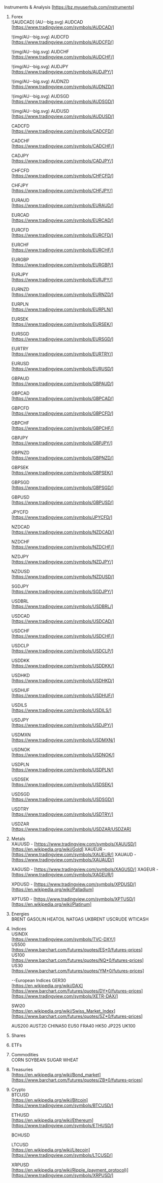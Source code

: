Instruments & Analysis  [https://bz.myuserhub.com/instruments]  

01. Forex  
	![AUDCAD] (AU--big.svg) AUDCAD  
	  [https://www.tradingview.com/symbols/AUDCAD/]  

	!(img/AU--big.svg) AUDCFD  
	  [https://www.tradingview.com/symbols/AUDCFD/]  

	!(img/AU--big.svg) AUDCHF  
	  [https://www.tradingview.com/symbols/AUDCHF/]  

	!(img/AU--big.svg) AUDJPY  
	  [https://www.tradingview.com/symbols/AUDJPY/]  

	!(img/AU--big.svg) AUDNZD  
	  [https://www.tradingview.com/symbols/AUDNZD/]  

	!(img/AU--big.svg) AUDSGD  
	  [https://www.tradingview.com/symbols/AUDSGD/]  

	!(img/AU--big.svg) AUDUSD  
	  [https://www.tradingview.com/symbols/AUDUSD/]  

	CADCFD  
	  [https://www.tradingview.com/symbols/CADCFD/]  

	CADCHF  
	  [https://www.tradingview.com/symbols/CADCHF/]  

	CADJPY  
	  [https://www.tradingview.com/symbols/CADJPY/]  

	CHFCFD  
	  [https://www.tradingview.com/symbols/CHFCFD/]  

	CHFJPY  
	  [https://www.tradingview.com/symbols/CHFJPY/]  

	EURAUD  
	  [https://www.tradingview.com/symbols/EURAUD/]  

	EURCAD  
	  [https://www.tradingview.com/symbols/EURCAD/]  

	EURCFD  
	  [https://www.tradingview.com/symbols/EURCFD/]  

	EURCHF  
	  [https://www.tradingview.com/symbols/EURCHF/]  

	EURGBP  
	  [https://www.tradingview.com/symbols/EURGBP/]  

	EURJPY  
	  [https://www.tradingview.com/symbols/EURJPY/]  

	EURNZD  
	  [https://www.tradingview.com/symbols/EURNZD/]  

	EURPLN  
	  [https://www.tradingview.com/symbols/EURPLN/]  

	EURSEK  
	  [https://www.tradingview.com/symbols/EURSEK/]  

	EURSGD  
	  [https://www.tradingview.com/symbols/EURSGD/]  

	EURTRY  
	  [https://www.tradingview.com/symbols/EURTRY/]  

	EURUSD  
	  [https://www.tradingview.com/symbols/EURUSD/]  

	GBPAUD  
	  [https://www.tradingview.com/symbols/GBPAUD/]  

	GBPCAD  
	  [https://www.tradingview.com/symbols/GBPCAD/]  

	GBPCFD  
	  [https://www.tradingview.com/symbols/GBPCFD/]  

	GBPCHF  
	  [https://www.tradingview.com/symbols/GBPCHF/]  

	GBPJPY  
	  [https://www.tradingview.com/symbols/GBPJPY/]  

	GBPNZD  
	  [https://www.tradingview.com/symbols/GBPNZD/]  

	GBPSEK  
	  [https://www.tradingview.com/symbols/GBPSEK/]  

	GBPSGD  
	  [https://www.tradingview.com/symbols/GBPSGD/]  

	GBPUSD  
	  [https://www.tradingview.com/symbols/GBPUSD/]  

	JPYCFD  
	  [https://www.tradingview.com/symbols/JPYCFD/]  

	NZDCAD  
	  [https://www.tradingview.com/symbols/NZDCAD/]  

	NZDCHF  
	  [https://www.tradingview.com/symbols/NZDCHF/]  

	NZDJPY  
	  [https://www.tradingview.com/symbols/NZDJPY/]  

	NZDUSD  
	  [https://www.tradingview.com/symbols/NZDUSD/]  

	SGDJPY  
	  [https://www.tradingview.com/symbols/SGDJPY/]  

	USDBRL  
	  [https://www.tradingview.com/symbols/USDBRL/]  

	USDCAD  
	  [https://www.tradingview.com/symbols/USDCAD/]  

	USDCHF  
	  [https://www.tradingview.com/symbols/USDCHF/]  

	USDCLP  
	  [https://www.tradingview.com/symbols/USDCLP/]  

	USDDKK  
	  [https://www.tradingview.com/symbols/USDDKK/]  

	USDHKD  
	  [https://www.tradingview.com/symbols/USDHKD/]  

	USDHUF  
	  [https://www.tradingview.com/symbols/USDHUF/]  

	USDILS  
	  [https://www.tradingview.com/symbols/USDILS/]  

	USDJPY  
	  [https://www.tradingview.com/symbols/USDJPY/]  

	USDMXN  
	  [https://www.tradingview.com/symbols/USDMXN/]  

	USDNOK  
	  [https://www.tradingview.com/symbols/USDNOK/]  

	USDPLN  
	  [https://www.tradingview.com/symbols/USDPLN/]  

	USDSEK  
	  [https://www.tradingview.com/symbols/USDSEK/]  

	USDSGD  
	  [https://www.tradingview.com/symbols/USDSGD/]  

	USDTRY  
	  [https://www.tradingview.com/symbols/USDTRY/]  

	USDZAR  
	  [https://www.tradingview.com/symbols/USDZAR/USDZAR]  

02. Metals  
	XAUUSD - [https://www.tradingview.com/symbols/XAUUSD/] [https://en.wikipedia.org/wiki/Gold]
	XAUEUR - [https://www.tradingview.com/symbols/XAUEUR/]
	XAUAUD - [https://www.tradingview.com/symbols/XAUAUD/]

	XAGUSD - [https://www.tradingview.com/symbols/XAGUSD/]
	XAGEUR - [https://www.tradingview.com/symbols/XAGEUR/]
	
	XPDUSD - [https://www.tradingview.com/symbols/XPDUSD/] [https://en.wikipedia.org/wiki/Palladium]  

	XPTUSD - [https://www.tradingview.com/symbols/XPTUSD/] [https://en.wikipedia.org/wiki/Platinum]

03. Energies  
	BRENT
	GASOLIN
	HEATOIL
	NATGAS
	UKBRENT
	USCRUDE
	WTICASH

04. Indices  
	USINDX  
	  [https://www.tradingview.com/symbols/TVC-DXY/]  
	US500  
	  [https://www.barchart.com/futures/quotes/ES*0/futures-prices]  
	US100  
	  [https://www.barchart.com/futures/quotes/NQ*0/futures-prices]  
	US30   
	  [https://www.barchart.com/futures/quotes/YM*0/futures-prices]  

	--European Indices 
	GER30  
	  [https://en.wikipedia.org/wiki/DAX]  
	  [https://www.barchart.com/futures/quotes/DY*0/futures-prices]    
	  [https://www.tradingview.com/symbols/XETR-DAX/]  

	SWI20  
	  [https://en.wikipedia.org/wiki/Swiss_Market_Index]
	  [https://www.barchart.com/futures/quotes/SZ*0/futures-prices]  

	AUS200
	AUST20
	CHINA50
	EU50
	FRA40
	HK50
	JP225
	UK100

05. Shares  
06. ETFs  
07. Commodities  
	CORN
	SOYBEAN
	SUGAR
	WHEAT

08. Treasuries  
	  [https://en.wikipedia.org/wiki/Bond_market]  
	  [https://www.barchart.com/futures/quotes/ZB*0/futures-prices]  
	  
09. Crypto  
	BTCUSD  
      [https://en.wikipedia.org/wiki/Bitcoin]  
	  [https://www.tradingview.com/symbols/BTCUSD/]  

	ETHUSD  
      [https://en.wikipedia.org/wiki/Ethereum]  
	  [https://www.tradingview.com/symbols/ETHUSD/]  

	BCHUSD  

	LTCUSD  
      [https://en.wikipedia.org/wiki/Litecoin]  
	  [https://www.tradingview.com/symbols/LTCUSD/]  

	XRPUSD  
	  [https://en.wikipedia.org/wiki/Ripple_(payment_protocol)]  
	  [https://www.tradingview.com/symbols/XRPUSD/]  
